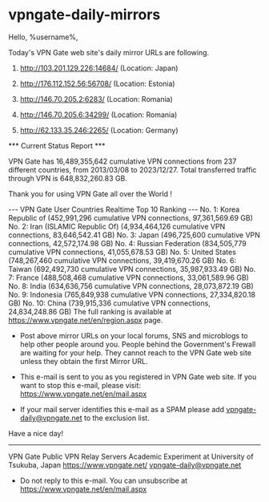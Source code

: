 # vpngate-daily-mirrors

Hello, %username%,

Today's VPN Gate web site's daily mirror URLs are following.

1. http://103.201.129.226:14684/
   (Location: Japan)

2. http://176.112.152.56:56708/
   (Location: Estonia)

3. http://146.70.205.2:6283/
   (Location: Romania)

4. http://146.70.205.6:34299/
   (Location: Romania)

5. http://62.133.35.246:2265/
   (Location: Germany)


*** Current Status Report ***

VPN Gate has 16,489,355,642 cumulative VPN connections from 237 different countries, from 2013/03/08 to 2023/12/27.
Total transferred traffic through VPN is 648,832,260.83 GB.

Thank you for using VPN Gate all over the World !


--- VPN Gate User Countries Realtime Top 10 Ranking ---
No. 1: Korea Republic of (452,991,296 cumulative VPN connections, 97,361,569.69 GB)
No. 2: Iran (ISLAMIC Republic Of) (4,934,464,126 cumulative VPN connections, 83,646,542.41 GB)
No. 3: Japan (496,725,600 cumulative VPN connections, 42,572,174.98 GB)
No. 4: Russian Federation (834,505,779 cumulative VPN connections, 41,055,678.53 GB)
No. 5: United States (748,267,460 cumulative VPN connections, 39,419,670.26 GB)
No. 6: Taiwan (692,492,730 cumulative VPN connections, 35,987,933.49 GB)
No. 7: France (488,508,468 cumulative VPN connections, 33,061,589.96 GB)
No. 8: India (634,636,756 cumulative VPN connections, 28,073,872.19 GB)
No. 9: Indonesia (765,849,938 cumulative VPN connections, 27,334,820.18 GB)
No. 10: China (739,915,336 cumulative VPN connections, 24,834,248.86 GB)
The full ranking is available at https://www.vpngate.net/en/region.aspx page.


* Post above mirror URLs on your local forums, SNS and microblogs
  to help other people around you.
  People behind the Government's Frewall are waiting for your help.
  They cannot reach to the VPN Gate web site
  unless they obtain the first Mirror URL.

* This e-mail is sent to you as you registered in VPN Gate web site.
  If you want to stop this e-mail, please visit:
  https://www.vpngate.net/en/mail.aspx

* If your mail server identifies this e-mail as a SPAM
  please add vpngate-daily@vpngate.net to the exclusion list.

Have a nice day!

------------------------------------------------------
VPN Gate Public VPN Relay Servers
Academic Experiment at University of Tsukuba, Japan
https://www.vpngate.net/
vpngate-daily@vpngate.net
* Do not reply to this e-mail.
  You can unsubscribe at https://www.vpngate.net/en/mail.aspx


